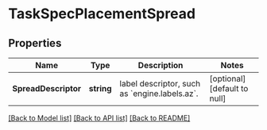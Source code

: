 # TaskSpecPlacementSpread

## Properties
Name | Type | Description | Notes
------------ | ------------- | ------------- | -------------
**SpreadDescriptor** | **string** | label descriptor, such as &#x60;engine.labels.az&#x60;.  | [optional] [default to null]

[[Back to Model list]](../README.md#documentation-for-models) [[Back to API list]](../README.md#documentation-for-api-endpoints) [[Back to README]](../README.md)



